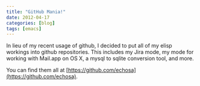 ```yaml
---
title: "GitHub Mania!"
date: 2012-04-17
categories: [blog]
tags: [emacs]
---
```

In lieu of my recent usage of github, I decided to put all of my elisp workings into github repositories. This includes my Jira mode, my mode for working with Mail.app on OS X, a mysql to sqlite conversion tool, and more.

You can find them all at [https://github.com/echosa](https://github.com/echosa).
